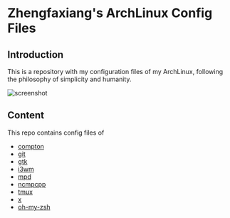 # Zhengfaxiang's ArchLinux Config Files #

## Introduction ##

This is a repository with my configuration files of my ArchLinux, following the
philosophy of simplicity and humanity. 

![screenshot](https://github.com/zhengfaxiang/dotfiles/blob/master/images/screenshot.png?raw=true)

## Content ##

This repo contains config files of

  * [compton](https://github.com/chjj/compton)
  * [git](https://git-scm.com/)
  * [gtk](http://www.gtk.org/)
  * [i3wm](https://i3wm.org/)
  * [mpd](http://mpd.wikia.com/wiki/Music_Player_Daemon_Wiki)
  * [ncmpcpp](http://ncmpcpp.rybczak.net/)
  * [tmux](http://tmux.github.io/)
  * [x](http://www.x.org/wiki/)
  * [oh-my-zsh](http://ohmyz.sh/)



